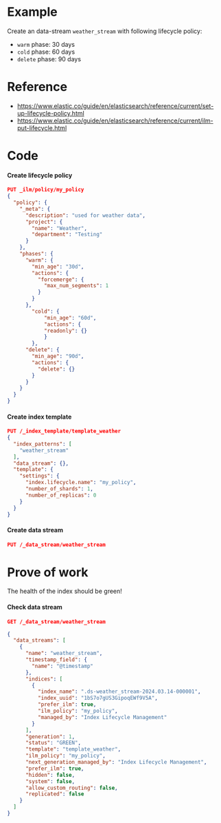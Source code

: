 # Example
Create an data-stream `weather_stream` with following lifecycle policy:
- `warm` phase: 30 days
- `cold` phase: 60 days
- `delete` phase: 90 days


# Reference
- https://www.elastic.co/guide/en/elasticsearch/reference/current/set-up-lifecycle-policy.html
- https://www.elastic.co/guide/en/elasticsearch/reference/current/ilm-put-lifecycle.html

# Code
#### Create lifecycle policy
```json
PUT _ilm/policy/my_policy
{
  "policy": {
    "_meta": {
      "description": "used for weather data",
      "project": {
        "name": "Weather",
        "department": "Testing"
      }
    },
    "phases": {
      "warm": {
        "min_age": "30d",
        "actions": {
          "forcemerge": {
            "max_num_segments": 1
          }
        }
      },
        "cold": {
            "min_age": "60d",
            "actions": {
            "readonly": {}
            }
        },
      "delete": {
        "min_age": "90d",
        "actions": {
          "delete": {}
        }
      }
    }
  }
}
```
#### Create index template 
```json
PUT /_index_template/template_weather
{
  "index_patterns": [
    "weather_stream"
  ],
  "data_stream": {},
  "template": {
    "settings": {
      "index.lifecycle.name": "my_policy",
      "number_of_shards": 1,
      "number_of_replicas": 0
    }
  }
}
```

#### Create data stream
```json
PUT /_data_stream/weather_stream
```

# Prove of work
The health of the index should be green!

#### Check data stream
```json
GET /_data_stream/weather_stream
```

```json
{
  "data_streams": [
    {
      "name": "weather_stream",
      "timestamp_field": {
        "name": "@timestamp"
      },
      "indices": [
        {
          "index_name": ".ds-weather_stream-2024.03.14-000001",
          "index_uuid": "1bS7o7gUS3GipoqEWf9V5A",
          "prefer_ilm": true,
          "ilm_policy": "my_policy",
          "managed_by": "Index Lifecycle Management"
        }
      ],
      "generation": 1,
      "status": "GREEN",
      "template": "template_weather",
      "ilm_policy": "my_policy",
      "next_generation_managed_by": "Index Lifecycle Management",
      "prefer_ilm": true,
      "hidden": false,
      "system": false,
      "allow_custom_routing": false,
      "replicated": false
    }
  ]
}
```